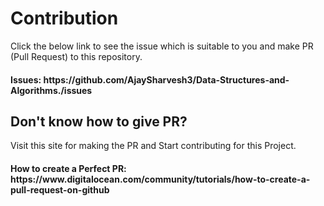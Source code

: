 # Contribution

Click the below link to see the issue which is suitable to you and make PR (Pull Request) to this repository.

<h4>Issues: https://github.com/AjaySharvesh3/Data-Structures-and-Algorithms./issues</h4>

## Don't know how to give PR?

Visit this site for making the PR and Start contributing for this Project.

<h4>How to create a Perfect PR: https://www.digitalocean.com/community/tutorials/how-to-create-a-pull-request-on-github</h4>
